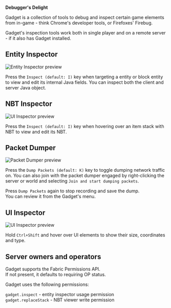 **Debugger's Delight**

Gadget is a collection of tools to debug and inspect certain game elements from in-game - think Chrome's developer tools, or Firefoxes' Firebug.

Gadget's inspection tools work both in single player and on a remote server - if it also has Gadget installed.

## Entity Inspector

![Entity Inspector preview](https://raw.githubusercontent.com/wisp-forest/gadget/master/media/gadget-screenshot-entity-inspector-1.jpg)

Press the `Inspect (default: I)` key  when targeting a entity or block entity to view and edit its internal Java fields. You can inspect both the client and server Java object.

## NBT Inspector

![UI Inspector preview](https://raw.githubusercontent.com/wisp-forest/gadget/master/media/gadget-screenshot-nbt-inspector-1.jpg)

Press the `Inspect (default: I)` key when hovering over an item stack with NBT to view and edit its NBT.

## Packet Dumper

![Packet Dumper preview](https://raw.githubusercontent.com/wisp-forest/gadget/master/media/gadget-screenshot-packet-dump-viewer-1.jpg)

Press the `Dump Packets (default: K)` key to toggle dumping network traffic on. You can also join with the packet dumper engaged by right-clicking the server or world and selecting `Join and start dumping packets`.

Press `Dump Packets` again to stop recording and save the dump.  
You can review it from the Gadget's menu.

## UI Inspector

![UI Inspector preview](https://raw.githubusercontent.com/wisp-forest/gadget/master/media/gadget-screenshot-ui-inspector-1.jpg)

Hold `Ctrl+Shift` and hover over UI elements to show their size, coordinates and type. 

## Server owners and operators

Gadget supports the Fabric Permissions API.  
If not present, it defaults to requiring OP status.

Gadget uses the following permissions:

`gadget.inspect` - entity inspector usage permission  
`gadget.replaceStack` - NBT viewer write permission
